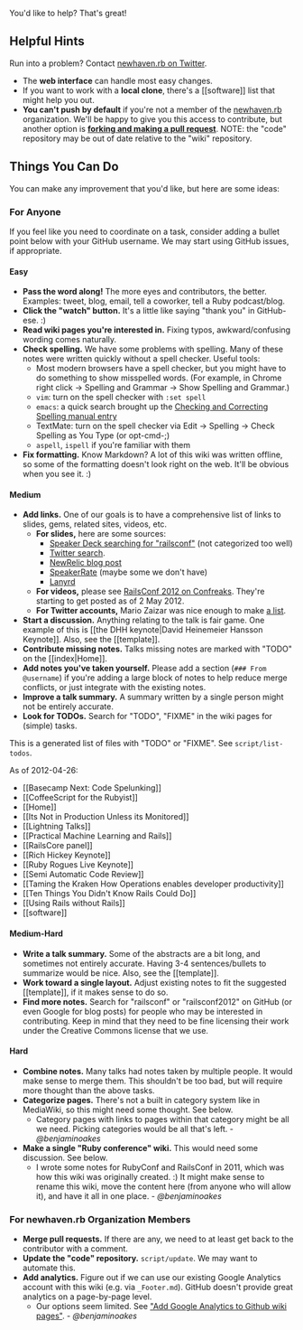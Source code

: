 You'd like to help?  That's great!

## Helpful Hints

Run into a problem?  Contact [newhaven.rb on Twitter](http://twitter.com/newhavenrb).

* The **web interface** can handle most easy changes.
* If you want to work with a **local clone**, there's a [[software]] list that might help you out.
* **You can't push by default** if you're not a member of the [newhaven.rb](https://github.com/newhavenrb) organization.  We'll be happy to give you this access to contribute, but another option is **[forking and making a pull request](https://github.com/newhavenrb/railsconf2012)**.  NOTE: the "code" repository may be out of date relative to the "wiki" repository.

## Things You Can Do

You can make any improvement that you'd like, but here are some ideas:

### For Anyone

If you feel like you need to coordinate on a task, consider adding a bullet point below with your GitHub username.  We may start using GitHub issues, if appropriate.

#### Easy

* **Pass the word along!**  The more eyes and contributors, the better.  Examples:  tweet, blog, email, tell a coworker, tell a Ruby podcast/blog.
* **Click the "watch" button.**  It's a little like saying "thank you" in GitHub-ese.  :)
* **Read wiki pages you're interested in.**  Fixing typos, awkward/confusing wording comes naturally.
* **Check spelling.**  We have some problems with spelling.  Many of these notes were written quickly without a spell checker.  Useful tools:
    * Most modern browsers have a spell checker, but you might have to do something to show misspelled words.  (For example, in Chrome right click -> Spelling and Grammar -> Show Spelling and Grammar.)
    * `vim`: turn on the spell checker with `:set spell`
    * `emacs`: a quick search brought up the [Checking and Correcting Spelling manual entry](http://www.gnu.org/software/emacs/manual/html_node/emacs/Spelling.html)
    * TextMate: turn on the spell checker via Edit -> Spelling -> Check Spelling as You Type (or opt-cmd-;)
    * `aspell`, `ispell` if you're familiar with them
* **Fix formatting.**  Know Markdown?  A lot of this wiki was written offline, so some of the formatting doesn't look right on the web.  It'll be obvious when you see it.  :)

#### Medium

* **Add links.**  One of our goals is to have a comprehensive list of links to slides, gems, related sites, videos, etc.
    * **For slides,**  here are some sources:
        * [Speaker Deck searching for "railsconf"](http://speakerdeck.com/search?q=railsconf) (not categorized too well)
        * [Twitter search](https://twitter.com/#!/search/%23RailsConf%20slides).
        * [NewRelic blog post](http://blog.newrelic.com/2012/04/27/community-news-reflections-on-railsconf-and-more/)
        * [SpeakerRate](http://speakerrate.com/talks/9580-taming-the-kraken-how-operations-enables-developer-productivity)  (maybe some we don't have)
        * [Lanyrd](http://lanyrd.com/2012/railsconf/)
    * **For videos,** please see [RailsConf 2012 on Confreaks](http://www.confreaks.com/events/railsconf2012).  They're starting to get posted as of 2 May 2012.
    * **For Twitter accounts,** Mario Zaizar was nice enough to make [a list](https://twitter.com/#!/MarioZaizar/railsconf-2012).
* **Start a discussion.**  Anything relating to the talk is fair game.  One example of this is [[the DHH keynote|David Heinemeier Hansson Keynote]].  Also, see the [[template]].
* **Contribute missing notes.**  Talks missing notes are marked with "TODO" on the [[index|Home]].
* **Add notes you've taken yourself.**  Please add a section (`### From @username`) if you're adding a large block of notes to help reduce merge conflicts, or just integrate with the existing notes.
* **Improve a talk summary.**  A summary written by a single person might not be entirely accurate.
* **Look for TODOs.**  Search for "TODO", "FIXME" in the wiki pages for (simple) tasks.

This is a generated list of files with "TODO" or "FIXME".  See `script/list-todos`.

<!-- begin `script/list-todos` -->

As of 2012-04-26:

* [[Basecamp Next: Code Spelunking]]
* [[CoffeeScript for the Rubyist]]
* [[Home]]
* [[Its Not in Production Unless its Monitored]]
* [[Lightning Talks]]
* [[Practical Machine Learning and Rails]]
* [[RailsCore panel]]
* [[Rich Hickey Keynote]]
* [[Ruby Rogues Live Keynote]]
* [[Semi Automatic Code Review]]
* [[Taming the Kraken How Operations enables developer productivity]]
* [[Ten Things You Didn't Know Rails Could Do]]
* [[Using Rails without Rails]]
* [[software]]

<!-- end `script/list-todos` -->

#### Medium-Hard

* **Write a talk summary.**  Some of the abstracts are a bit long, and sometimes not entirely accurate.  Having 3-4 sentences/bullets to summarize would be nice.  Also, see the [[template]].
* **Work toward a single layout.**  Adjust existing notes to fit the suggested [[template]], if it makes sense to do so.
* **Find more notes.**  Search for "railsconf" or "railsconf2012" on GitHub (or even Google for blog posts) for people who may be interested in contributing.  Keep in mind that they need to be fine licensing their  work under the Creative Commons license that we use.

#### Hard

* **Combine notes.**  Many talks had notes taken by multiple people.  It would make sense to merge them.  This shouldn't be too bad, but will require more thought than the above tasks.
* **Categorize pages.**  There's not a built in category system like in MediaWiki, so this might need some thought.  See below.
    * Category pages with links to pages within that category might be all we need.  Picking categories would be all that's left. - _@benjaminoakes_
* **Make a single "Ruby conference" wiki.**  This would need some discussion.  See below.
    * I wrote some notes for RubyConf and RailsConf in 2011, which was how this wiki was originally created.  :)  It might make sense to rename this wiki, move the content here (from anyone who will allow it), and have it all in one place. - _@benjaminoakes_

### For newhaven.rb Organization Members

* **Merge pull requests.**  If there are any, we need to at least get back to the contributor with a comment.
* **Update the "code" repository.**  `script/update`.  We may want to automate this.
* **Add analytics.**  Figure out if we can use our existing Google Analytics account with this wiki (e.g. via `_Footer.md`).  GitHub doesn't provide great analytics on a page-by-page level.
    * Our options seem limited.  See ["Add Google Analytics to Github wiki pages"](http://stackoverflow.com/questions/4376560/add-google-analytics-to-github-wiki-pages).  - _@benjaminoakes_